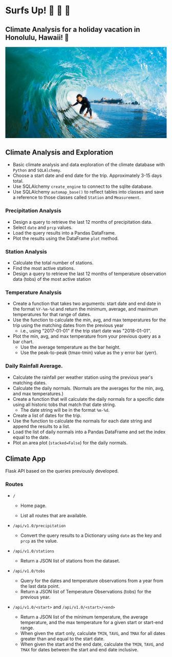 # Surfs Up! :ocean: :palm_tree: :volcano:
## Climate Analysis for a holiday vacation in Honolulu, Hawaii! :hibiscus:

![surfs-up.png](surfs-up.png)

## Climate Analysis and Exploration

* Basic climate analysis and data exploration of the climate database with `Python` and `SQLAlchemy`.  
* Choose a start date and end date for the trip. Approximately 3-15 days total.
* Use SQLAlchemy `create_engine` to connect to the sqlite database.
* Use SQLAlchemy `automap_base()` to reflect tables into classes and save a reference to those classes called `Station` and `Measurement`.

### Precipitation Analysis

* Design a query to retrieve the last 12 months of precipitation data.
* Select `date` and `prcp` values.
* Load the query results into a Pandas DataFrame.
* Plot the results using the DataFrame `plot` method.

### Station Analysis

* Calculate the total number of stations.
* Find the most active stations.
* Design a query to retrieve the last 12 months of temperature observation data (tobs) of the most active station

### Temperature Analysis
* Create a function that takes two arguments: start date and end date in the format `%Y-%m-%d` and return the minimum, average, and maximum temperatures for that range of dates.
* Use the function to calculate the min, avg, and max temperatures for the trip using the matching dates from the previous year 
    * i.e., using "2017-01-01" if the trip start date was "2018-01-01".
* Plot the min, avg, and max temperature from your previous query as a bar chart.
  * Use the average temperature as the bar height.
  * Use the peak-to-peak (tmax-tmin) value as the y error bar (yerr).
  
### Daily Rainfall Average.

* Calculate the rainfall per weather station using the previous year's matching dates.
* Calculate the daily normals. (Normals are the averages for the min, avg, and max temperatures.)
* Create a function that will calculate the daily normals for a specific date using all historic tobs that match that date string. 
    * The date string will be in the format `%m-%d`.
* Create a list of dates for the trip. 
* Use the function to calculate the normals for each date string and append the results to a list.
* Load the list of daily normals into a Pandas DataFrame and set the index equal to the date.
* Plot an area plot (`stacked=False`) for the daily normals.


## Climate App

Flask API based on the queries previously developed.

### Routes

* `/`

  * Home page.

  * List all routes that are available.

* `/api/v1.0/precipitation`

  * Convert the query results to a Dictionary using `date` as the key and `prcp` as the value.

* `/api/v1.0/stations`

  * Return a JSON list of stations from the dataset.

* `/api/v1.0/tobs`

  * Query for the dates and temperature observations from a year from the last data point.
  * Return a JSON list of Temperature Observations (tobs) for the previous year.

* `/api/v1.0/<start>` and `/api/v1.0/<start>/<end>`

  * Return a JSON list of the minimum temperature, the average temperature, and the max temperature for a given start or start-end range.
  * When given the start only, calculate `TMIN`, `TAVG`, and `TMAX` for all dates greater than and equal to the start date.
  * When given the start and the end date, calculate the `TMIN`, `TAVG`, and `TMAX` for dates between the start and end date inclusive.
